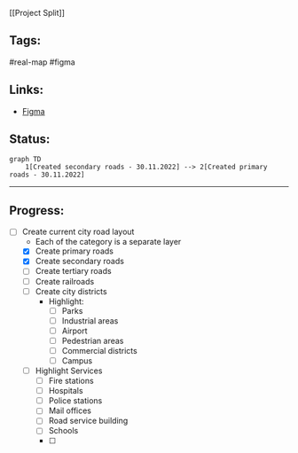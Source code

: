 [[Project Split]]

## Tags:
#real-map #figma

## Links:
- [Figma](https://www.figma.com/file/pL5i4i46Clj6TS5NVFUJMn/Project-Split?node-id=0%3A1&t=A6D0Kq87ryy0g6fd-0)

## Status:
```mermaid
graph TD
	1[Created secondary roads - 30.11.2022] --> 2[Created primary roads - 30.11.2022]
```

---

## Progress:
- [ ] Create current city road layout
	- Each of the category is a separate layer
	- [x] Create primary roads
	- [x] Create secondary roads
	- [ ] Create tertiary roads
	- [ ] Create railroads
	- [ ] Create city districts
		- Highlight:
			- [ ] Parks
			- [ ] Industrial areas
			- [ ] Airport
			- [ ] Pedestrian areas
			- [ ] Commercial districts
			- [ ] Campus
	- [ ] Highlight Services
		- [ ] Fire stations
		- [ ] Hospitals
		- [ ] Police stations
		- [ ] Mail offices
		- [ ] Road service building
		- [ ] Schools
		- [ ] 
